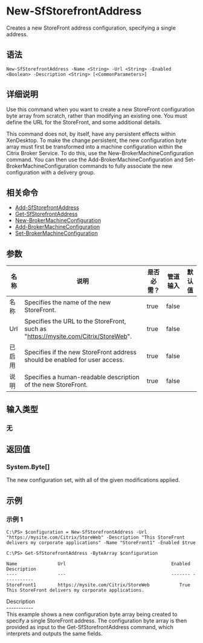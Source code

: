 # New-SfStorefrontAddress

Creates a new StoreFront address configuration, specifying a single address.

## 语法

    New-SfStorefrontAddress -Name <String> -Url <String> -Enabled <Boolean> -Description <String> [<CommonParameters>]
    

## 详细说明

Use this command when you want to create a new StoreFront configuration byte array from scratch, rather than modifying an existing one. You must define the URL for the StoreFront, and some additional details.

This command does not, by itself, have any persistent effects within XenDesktop. To make the change persistent, the new configuration byte array must first be transformed into a machine configuration within the Citrix Broker Service. To do this, use the New-BrokerMachineConfiguration command. You can then use the Add-BrokerMachineConfiguration and Set-BrokerMachineConfiguration commands to fully associate the new configuration with a delivery group.

## 相关命令

- [Add-SfStorefrontAddress](Add-SfStorefrontAddress.html)
- [Get-SfStorefrontAddress](Get-SfStorefrontAddress.html)
- [New-BrokerMachineConfiguration](New-BrokerMachineConfiguration.html)
- [Add-BrokerMachineConfiguration](Add-BrokerMachineConfiguration.html)
- [Set-BrokerMachineConfiguration](Set-BrokerMachineConfiguration.html)

## 参数

| 名称  | 说明                                                                                 | 是否必需？ | 管道输入  | 默认值 |
| --- | ---------------------------------------------------------------------------------- | ----- | ----- | --- |
| 名称  | Specifies the name of the new StoreFront.                                          | true  | false |     |
| Url | Specifies the URL to the StoreFront, such as "https://mysite.com/Citrix/StoreWeb". | true  | false |     |
| 已启用 | Specifies if the new StoreFront address should be enabled for user access.         | true  | false |     |
| 说明  | Specifies a human-readable description of the new StoreFront.                      | true  | false |     |

## 输入类型

### 无

## 返回值

### System.Byte[]

The new configuration set, with all of the given modifications applied.

## 示例

### 示例 1

    C:\PS> $configuration = New-SfStorefrontAddress -Url "https://mysite.com/Citrix/StoreWeb" -Description "This StoreFront delivers my corporate applications" -Name "StoreFront1" -Enabled $true
    
    C:\PS> Get-SfStorefrontAddress -ByteArray $configuration
    
    Name               Url                                       Enabled Description
    ----               ---                                       ------- -----------
    StoreFront1        https://mysite.com/Citrix/StoreWeb           True This StoreFront delivers my corporate applications.
    

Description  
\---\---\-----  
This example shows a new configuration byte array being created to specify a single StoreFront address. The configuration byte array is then provided as input to the Get-SfStorefrontAddress command, which interprets and outputs the same fields.